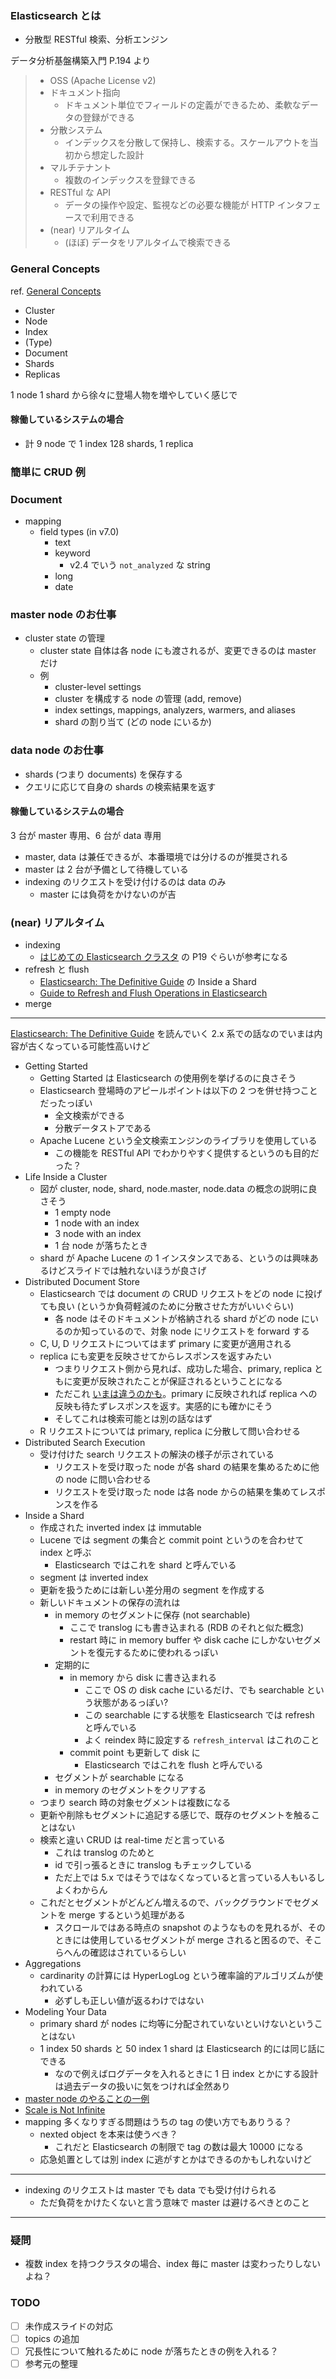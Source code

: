 ### Elasticsearch とは

- 分散型 RESTful 検索、分析エンジン

データ分析基盤構築入門 P.194 より

> - OSS (Apache License v2)
> - ドキュメント指向
>   - ドキュメント単位でフィールドの定義ができるため、柔軟なデータの登録ができる
> - 分散システム
>   - インデックスを分散して保持し、検索する。スケールアウトを当初から想定した設計
> - マルチテナント
>   - 複数のインデックスを登録できる
> - RESTful な API
>   - データの操作や設定、監視などの必要な機能が HTTP インタフェースで利用できる
> - (near) リアルタイム
>   - (ほぼ) データをリアルタイムで検索できる

### General Concepts

ref. [General Concepts][1]

- Cluster
- Node
- Index
- (Type)
- Document
- Shards
- Replicas

1 node 1 shard から徐々に登場人物を増やしていく感じで

#### 稼働しているシステムの場合

- 計 9 node で 1 index 128 shards, 1 replica

### 簡単に CRUD 例

### Document

- mapping
  - field types (in v7.0)
    - text
    - keyword
      - v2.4 でいう `not_analyzed` な string
    - long
    - date

### master node のお仕事

- cluster state の管理
  - cluster state 自体は各 node にも渡されるが、変更できるのは master だけ
  - 例
    - cluster-level settings
    - cluster を構成する node の管理 (add, remove)
    - index settings, mappings, analyzers, warmers, and aliases
    - shard の割り当て (どの node にいるか)

### data node のお仕事

- shards (つまり documents) を保存する
- クエリに応じて自身の shards の検索結果を返す

#### 稼働しているシステムの場合

3 台が master 専用、6 台が data 専用

- master, data は兼任できるが、本番環境では分けるのが推奨される
- master は 2 台が予備として待機している
- indexing のリクエストを受け付けるのは data のみ
  - master には負荷をかけないのが吉

### (near) リアルタイム

- indexing
  - [はじめての Elasticsearch クラスタ][6] の P19 ぐらいが参考になる
- refresh と flush
  - [Elasticsearch: The Definitive Guide][2] の Inside a Shard
  - [Guide to Refresh and Flush Operations in Elasticsearch][7]
- merge

---

[Elasticsearch: The Definitive Guide][2] を読んでいく
2.x 系での話なのでいまは内容が古くなっている可能性高いけど

- Getting Started
  - Getting Started は Elasticsearch の使用例を挙げるのに良さそう
  - Elasticsearch 登場時のアピールポイントは以下の 2 つを併せ持つことだったっぽい
    - 全文検索ができる
    - 分散データストアである
  - Apache Lucene という全文検索エンジンのライブラリを使用している
    - この機能を RESTful API でわかりやすく提供するというのも目的だった？
- Life Inside a Cluster
  - 図が cluster, node, shard, node.master, node.data の概念の説明に良さそう
    - 1 empty node
    - 1 node with an index
    - 3 node with an index
    - 1 台 node が落ちたとき
  - shard が Apache Lucene の 1 インスタンスである、というのは興味あるけどスライドでは触れないほうが良さげ
- Distributed Document Store
  - Elasticsearch では document の CRUD リクエストをどの node に投げても良い (というか負荷軽減のために分散させた方がいいぐらい)
    - 各 node はそのドキュメントが格納される shard がどの node にいるのか知っているので、対象 node にリクエストを forward する
  - C, U, D リクエストについてはまず primary に変更が適用される
  - replica にも変更を反映させてからレスポンスを返すみたい
    - つまりリクエスト側から見れば、成功した場合、primary, replica ともに変更が反映されたことが保証されるということになる
    - ただこれ [いまは違うのかも][3]。primary に反映されれば replica への反映も待たずレスポンスを返す。実感的にも確かにそう
    - そしてこれは検索可能とは別の話なはず
  - R リクエストについては primary, replica に分散して問い合わせる
- Distributed Search Execution
  - 受け付けた search リクエストの解決の様子が示されている
    - リクエストを受け取った node が各 shard の結果を集めるために他の node に問い合わせる
    - リクエストを受け取った node は各 node からの結果を集めてレスポンスを作る
- Inside a Shard
  - 作成された inverted index は immutable
  - Lucene では segment の集合と commit point というのを合わせて index と呼ぶ
    - Elasticsearch ではこれを shard と呼んでいる
  - segment は inverted index
  - 更新を扱うためには新しい差分用の segment を作成する
  - 新しいドキュメントの保存の流れは
    - in memory のセグメントに保存 (not searchable)
      - ここで translog にも書き込まれる (RDB のそれと似た概念)
      - restart 時に in memory buffer や disk cache にしかないセグメントを復元するために使われるっぽい
    - 定期的に
      - in memory から disk に書き込まれる
        - ここで OS の disk cache にいるだけ、でも searchable という状態があるっぽい?
        - この searchable にする状態を Elasticsearch では refresh と呼んでいる
        - よく reindex 時に設定する `refresh_interval` はこれのこと
      - commit point も更新して disk に
        - Elasticsearch ではこれを flush と呼んでいる
    - セグメントが searchable になる
    - in memory のセグメントをクリアする
  - つまり search 時の対象セグメントは複数になる
  - 更新や削除もセグメントに追記する感じで、既存のセグメントを触ることはない
  - 検索と違い CRUD は real-time だと言っている
    - これは translog のためと
    - id で引っ張るときに translog もチェックしている
    - ただ上では 5.x ではそうではなくなっていると言っている人もいるしよくわからん
  - これだとセグメントがどんどん増えるので、バックグラウンドでセグメントを merge するという処理がある
    - スクロールではある時点の snapshot のようなものを見れるが、そのときには使用しているセグメントが merge されると困るので、そこらへんの確認はされているらしい
- Aggregations
  - cardinarity の計算には HyperLogLog という確率論的アルゴリズムが使われている
    - 必ずしも正しい値が返るわけではない
- Modeling Your Data
  - primary shard が nodes に均等に分配されていないといけないということはない
  - 1 index 50 shards と 50 index 1 shard は Elasticsearch 的には同じ話にできる
    - なので例えばログデータを入れるときに 1 日 index とかにする設計は過去データの扱いに気をつければ全然あり
- [master node のやることの一例][4]
- [Scale is Not Infinite][5]
- mapping 多くなりすぎる問題はうちの tag の使い方でもありうる？
  - nexted object を本来は使うべき？
    - これだと Elasticsearch の制限で tag の数は最大 10000 になる
  - 応急処置としては別 index に逃がすとかはできるのかもしれないけど

---

- indexing のリクエストは master でも data でも受け付けられる
  - ただ負荷をかけたくないと言う意味で master は避けるべきとのこと

---

### 疑問

- 複数 index を持つクラスタの場合、index 毎に master は変わったりしないよね？

### TODO

- [ ] 未作成スライドの対応
- [ ] topics の追加
- [ ] 冗長性について触れるために node が落ちたときの例を入れる？
- [ ] 参考元の整理

[1]: https://www.elastic.co/guide/en/elasticsearch/reference/current/getting-started-concepts.html
[2]: https://www.elastic.co/guide/en/elasticsearch/guide/current/index.html
[3]: https://github.com/elastic/elasticsearch/issues/16728
[4]: https://www.elastic.co/guide/en/elasticsearch/guide/current/finite-scale.html
[5]: https://www.elastic.co/guide/en/elasticsearch/guide/current/finite-scale.html
[6]: https://www.slideshare.net/snuffkin/elasticsearch-107454226
[7]: https://qbox.io/blog/refresh-flush-operations-elasticsearch-guide
